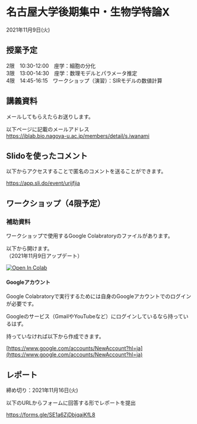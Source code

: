 # 名古屋大学後期集中・生物学特論X

2021年11月9日(火)

## 授業予定

2限　10:30-12:00　座学：細胞の分化  
3限　13:00-14:30　座学：数理モデルとパラメータ推定  
4限　14:45-16:15　ワークショップ（演習）：SIRモデルの数値計算

## 講義資料

メールしてもらえたらお送りします。

以下ページに記載のメールアドレス  
https://iblab.bio.nagoya-u.ac.jp/members/detail/s.iwanami


## Slidoを使ったコメント

以下からアクセスすることで匿名のコメントを送ることができます。

https://app.sli.do/event/urijfjia

## ワークショップ（4限予定）

### 補助資料

ワークショップで使用するGoogle Colabratoryのファイルがあります。

以下から開けます。  
（2021年11月9日アップデート）

[![Open In Colab](https://colab.research.google.com/assets/colab-badge.svg)](https://colab.research.google.com/github/iwanaminami/tokuronX2021/blob/main/SIR_update.ipynb)


#### Googleアカウント

Google Colabratoryで実行するためには自身のGoogleアカウントでのログインが必要です。

Googleのサービス（GmailやYouTubeなど）にログインしているなら持っているはず。

持っていなければ以下から作成できます。

[https://www.google.com/accounts/NewAccount?hl=ja](https://www.google.com/accounts/NewAccount?hl=ja)

## レポート

締め切り：2021年11月16日(火)

以下のURLからフォームに回答する形でレポートを提出

https://forms.gle/SE1a6ZjDbjqajKfL8
